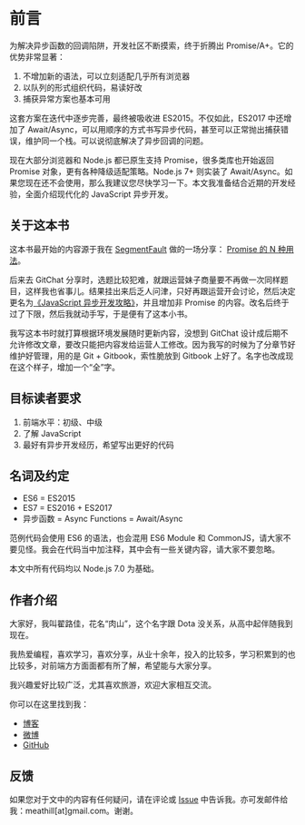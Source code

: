 前言
========

为解决异步函数的回调陷阱，开发社区不断摸索，终于折腾出 Promise/A+。它的优势非常显著：

1. 不增加新的语法，可以立刻适配几乎所有浏览器
2. 以队列的形式组织代码，易读好改
3. 捕获异常方案也基本可用

这套方案在迭代中逐步完善，最终被吸收进 ES2015。不仅如此，ES2017 中还增加了 Await/Async，可以用顺序的方式书写异步代码，甚至可以正常抛出捕获错误，维护同一个栈。可以说彻底解决了异步回调的问题。

现在大部分浏览器和 Node.js 都已原生支持 Promise，很多类库也开始返回 Promise 对象，更有各种降级适配策略。Node.js 7+ 则实装了 Await/Async。如果您现在还不会使用，那么我建议您尽快学习一下。本文我准备结合近期的开发经验，全面介绍现代化的 JavaScript 异步开发。

## 关于这本书

这本书最开始的内容源于我在 [SegmentFault](https://segmentfault.com/) 做的一场分享： [Promise 的 N 种用法](https://segmentfault.com/l/1500000008757392)。

后来去 GitChat 分享时，选题比较犯难，就跟运营妹子商量要不再做一次同样题目，这样我也省事儿。结果挂出来后乏人问津，只好再跟运营开会讨论，然后决定更名为[《JavaScript 异步开发攻略》](http://gitbook.cn/books/594541981b8e4b4036720fc9/index.html)，并且增加非 Promise 的内容。改名后终于过了下限，然后我就动手写，于是便有了这本小书。

我写这本书时就打算根据环境发展随时更新内容，没想到 GitChat 设计成后期不允许修改文章，要改只能把内容发给运营人工修改。因为我写的时候为了分章节好维护好管理，用的是 Git + Gitbook，索性脆放到 Gitbook 上好了。名字也改成现在这个样子，增加一个“全”字。

## 目标读者要求

1. 前端水平：初级、中级
2. 了解 JavaScript
3. 最好有异步开发经历，希望写出更好的代码

## 名词及约定

* ES6 = ES2015
* ES7 = ES2016 + ES2017
* 异步函数 = Async Functions = Await/Async

范例代码会使用 ES6 的语法，也会混用 ES6 Module 和 CommonJS，请大家不要见怪。我会在代码当中加注释，其中会有一些关键内容，请大家不要忽略。

本文中所有代码均以 Node.js 7.0 为基础。

## 作者介绍

大家好，我叫翟路佳，花名“肉山”，这个名字跟 Dota 没关系，从高中起伴随我到现在。

我热爱编程，喜欢学习，喜欢分享，从业十余年，投入的比较多，学习积累到的也比较多，对前端方方面面都有所了解，希望能与大家分享。

我兴趣爱好比较广泛，尤其喜欢旅游，欢迎大家相互交流。

你可以在这里找到我：

* [博客](http://blog.meathill.com)
* [微博](http://weibo.com/meathill)
* [GitHub](https://github.com/meathill)

## 反馈

如果您对于文中的内容有任何疑问，请在评论或 [Issue](https://github.com/meathill/javascript-async-tutorial/issues) 中告诉我。亦可发邮件给我：meathill[at]gmail.com。谢谢。